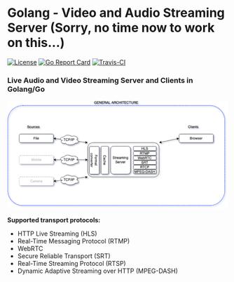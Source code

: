 # Golang - Video and Audio Streaming Server (Sorry, no time now to work on this...)

[![License](https://img.shields.io/dub/l/vibe-d.svg)](https://opensource.org/licenses/MIT) [![Go Report Card](https://goreportcard.com/badge/github.com/P-A-R-U-S/Go-Streaming-Server)](https://goreportcard.com/report/github.com/P-A-R-U-S/Go-Streaming-Server) [![Travis-CI](https://travis-ci.org/P-A-R-U-S/Go-Streaming-Server.svg?branch=master)](https://travis-ci.org/P-A-R-U-S/Go-Streaming-Server)

### Live Audio and Video Streaming Server and Clients in Golang/Go

![General Architecture.png](Documentation%2FGeneral%20Architecture.png)

**Supported transport protocols:**

* HTTP Live Streaming (HLS) 
* Real-Time Messaging Protocol (RTMP)
* WebRTC
* Secure Reliable Transport (SRT) 
* Real-Time Streaming Protocol (RTSP) 
* Dynamic Adaptive Streaming over HTTP (MPEG-DASH) 
